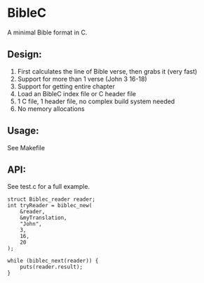 # BibleC
A minimal Bible format in C.  

## Design:
1. First calculates the line of Bible verse, then grabs it (very fast)
2. Support for more than 1 verse (John 3 16-18)
3. Support for getting entire chapter
4. Load an BibleC index file or C header file
5. 1 C file, 1 header file, no complex build system needed
6. No memory allocations

## Usage:
See Makefile  

## API:
See test.c for a full example.  
```
struct Biblec_reader reader;
int tryReader = biblec_new(
	&reader,
	&myTranslation,
	"John",
	3,
	16,
	20
);

while (biblec_next(reader)) {
	puts(reader.result);
}
```
